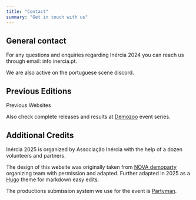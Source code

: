 ```yaml
---
title: "Contact"
summary: "Get in touch with us"
---
```


## General contact

For any questions and enquiries regarding Inércia 2024 you can reach us through email: info inercia.pt.

We are also active on the portuguese scene discord.

## Previous Editions

Previous Websites

Also check complete releases and results at [Demozoo](https://demozoo.org/parties/series/244/) event series.

## Additional Credits

Inércia 2025 is organized by Associação Inércia with the help of a dozen volunteers and partners.

The design of this website was originally taken from [NOVA demoparty](https://novaparty.org/) organizing team with permission and adapted. Further adapted in 2025 as a [Hugo](https://gohugo.io) theme for markdown easy edits.

The productions submission system we use for the event is [Partyman](https://www.partyman.cloud).

